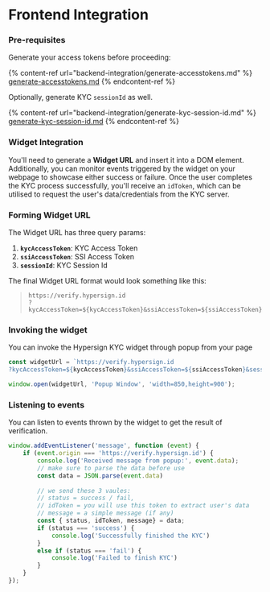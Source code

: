 # Frontend Integration

### Pre-requisites

Generate your access tokens before proceeding:

{% content-ref url="backend-integration/generate-accesstokens.md" %}
[generate-accesstokens.md](backend-integration/generate-accesstokens.md)
{% endcontent-ref %}

Optionally, generate KYC `sessionId` as well.&#x20;

{% content-ref url="backend-integration/generate-kyc-session-id.md" %}
[generate-kyc-session-id.md](backend-integration/generate-kyc-session-id.md)
{% endcontent-ref %}

### Widget Integration

You'll need to generate a **Widget URL** and insert it into a DOM element. Additionally, you can monitor events triggered by the widget on your webpage to showcase either success or failure. Once the user completes the KYC process successfully, you'll receive an `idToken`, which can be utilised to request the user's data/credentials from the KYC server.

### Forming Widget URL

The Widget URL has  three query params:

1. **`kycAccessToken`**: KYC Access Token
2. **`ssiAccessToken`**: SSI Access Token
3. **`sessionId`**: KYC Session Id

The final Widget URL format would look something like this:

> ```
> https://verify.hypersign.id
> ?kycAccessToken=${kycAccessToken}&ssiAccessToken=${ssiAccessToken}&sessionId=${sessionId}
> ```

### Invoking the widget

You can invoke the Hypersign KYC widget through popup from your page

```javascript
const widgetUrl = `https://verify.hypersign.id
?kycAccessToken=${kycAccessToken}&ssiAccessToken=${ssiAccessToken}&sessionId=${sessionId}`

window.open(widgetUrl, 'Popup Window', 'width=850,height=900');
```

### Listening to events

You can listen to events thrown by the widget to get the result of verification.&#x20;

```javascript
window.addEventListener('message', function (event) {
    if (event.origin === 'https://verify.hypersign.id') {
        console.log('Received message from popup:', event.data);
        // make sure to parse the data before use
        const data = JSON.parse(event.data)
        
        // we send these 3 vaules: 
        // status = success / fail, 
        // idToken = you will use this token to extract user's data
        // message = a simple message (if any)
        const { status, idToken, message} = data;
        if (status === 'success') {
            console.log('Successfully finished the KYC')
        }
        else if (status === 'fail') {
            console.log('Failed to finish KYC')
        }
    }
});
```
